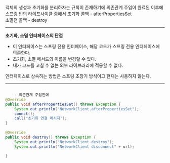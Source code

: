 
객체의 생성과 초기화를 분리하자는 규칙이 존재하기에 의존관계 주입이 완료된 이후에 스프링 빈의 라이프사이클 중에서 
초기화 콜백 - afterPropertiesSet  
소멸전 콜백 - destroy 

---

**초기화, 소멸 인터페이스의 단점**
- 이 인터페이스는 스프링 전용 인터페이스, 해당 코드가 스프링 전용 인터페이스에 의존한다.
- 초기화, 소멸 메서드의 이름을 변경할 수 있다.
- 내가 코드를 고칠 수 없는 외부 라이브러리에 적용할 수 없다.

인터페이스로 상속하는 방법은 스프링 초창기 방식이고 현재는 사용하지 않는다.

----


```java

	- 의존관계 주입전에 
@Override  
public void afterPropertiesSet() throws Exception {  
    System.out.println("NetworkClient.afterPropertiesSet");  
    connct();  
    call("초기화 연결 메시지");  
}  
  
@Override  
public void destroy() throws Exception {  
    System.out.println("NetworkClient.destroy");  
    System.out.println("NetworkClient disconnect" + url);  
  
}

```